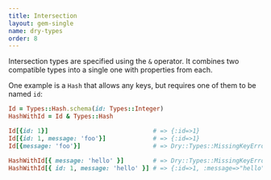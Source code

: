 ```yaml
---
title: Intersection
layout: gem-single
name: dry-types
order: 8
---
```


Intersection types are specified using the `&` operator. It combines two
compatible types into a single one with properties from each.

One example is a `Hash` that allows any keys, but requires one of them to be named `id`:

```ruby
Id = Types::Hash.schema(id: Types::Integer)
HashWithId = Id & Types::Hash

Id[{id: 1}]                             # => {:id=>1}
Id[{id: 1, message: 'foo'}]             # => {:id=>1}
Id[{message: 'foo'}]                    # => Dry::Types::MissingKeyError: :id is missing in Hash input

HashWithId[{ message: 'hello' }]        # => Dry::Types::MissingKeyError: :id is missing in Hash input
HashWithId[{ id: 1, message: 'hello' }] # => {:id=>1, :message=>"hello"}
```
